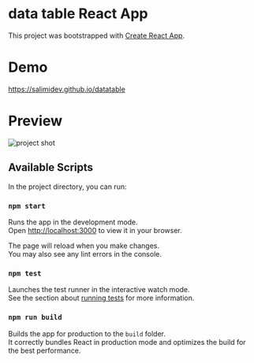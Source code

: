 # data table React App

This project was bootstrapped with [Create React App](https://github.com/facebook/create-react-app).

# Demo 

https://salimidev.github.io/datatable

# Preview

![project shot](https://github.com/SalimiDev/payatask/blob/main/preview/preview.jpg?raw=true)

## Available Scripts

In the project directory, you can run:

### `npm start`

Runs the app in the development mode.\
Open [http://localhost:3000](http://localhost:3000) to view it in your browser.

The page will reload when you make changes.\
You may also see any lint errors in the console.

### `npm test`

Launches the test runner in the interactive watch mode.\
See the section about [running tests](https://facebook.github.io/create-react-app/docs/running-tests) for more information.

### `npm run build`

Builds the app for production to the `build` folder.\
It correctly bundles React in production mode and optimizes the build for the best performance.
